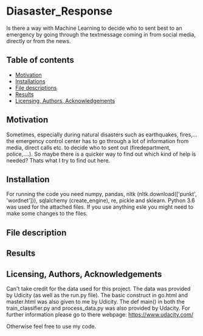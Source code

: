 # Diasaster_Response

Is there a way with Machine Learning to decide who to sent best to an emergency by going through the textmessage coming in from social media, directly or from the news.

## Table of contents

- [Motivation](#motivation)
- [Installations](#installation)
- [File descriptions](#file-description)
- [Results](#results)
- [Licensing, Authors, Acknowledgements](#author)

## Motivation

Sometimes, especially during natural disasters such as earthquakes, fires,... the emergency control center has to go through a lot of information from media, direct calls etc. to decide who to sent out (firedepartment, police,....). So maybe there is a quicker way to find out which kind of help is needed? Thats what I try to find out here.

## Installation

For running the code you need numpy, pandas, nltk (nltk.download(['punkt', 'wordnet'])), sqlalchemy (create_engine), re, pickle and sklearn. 
Python 3.6 was used for the attached files. If you use anything esle you might need to make some changes to the files.

## File description<a name="file-description"></a>



## Results


## Licensing, Authors, Acknowledgements<a name="author"></a>

Can't take credit for the data used for this project. The data was provided by Udicity (as well as the run.py file). The basic construct in go.html and master.html was also given to me by Udicity. The def main() in both the train_classifier.py and process_data.py was also provided by Udacity. For further information please go to there webpage:  https://www.udacity.com/

Otherwise feel free to use my code.
